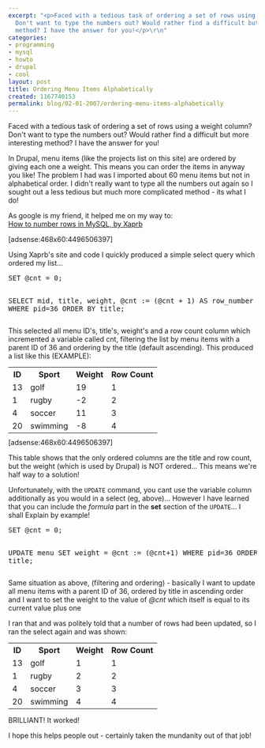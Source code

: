 ```yaml
---
excerpt: "<p>Faced with a tedious task of ordering a set of rows using a weight column?
  Don't want to type the numbers out? Would rather find a difficult but more interesting
  method? I have the answer for you!</p>\r\n"
categories:
- programming
- mysql
- howto
- drupal
- cool
layout: post
title: Ordering Menu Items Alphabetically
created: 1167740153
permalink: blog/02-01-2007/ordering-menu-items-alphabetically
---
```

<p>Faced with a tedious task of ordering a set of rows using a weight column? Don't want to type the numbers out? Would rather find a difficult but more interesting method? I have the answer for you!</p>
<!--break-->
<p>In Drupal, menu items (like the projects list on this site) are ordered by giving each one a weight. This means you can order the items in anyway you like! The problem I had was I imported about 60 menu items but not in alphabetical order. I didn't really want to type all the numbers out again so I sought out a less tedious but much more complicated method - its what I do!</p>
<p>As google is my friend, it helped me on my way to:<br />
<a title="How To Number Rows In MySQL" href="http://xaprb.com/blog/2006/12/02/how-to-number-rows-in-mysql/">How to number rows in MySQL, by Xaprb</a></p>
<div>[adsense:468x60:4496506397]</div>
<p>Using Xaprb's site and code I quickly produced a simple select query which ordered my list&hellip;</p>
<pre language="mysql">
SET @cnt = 0;

SELECT
  mid, title, weight,
  @cnt := (@cnt + 1) AS row_number
FROM menu
WHERE pid=36
ORDER BY title;
</pre>
<p>This selected all menu ID's, title's, weight's and a row count column which incremented a variable called cnt, filtering the list by menu items with a parent ID of 36 and ordering by the title (default ascending). This produced a list like this (EXAMPLE):</p>
<table style="margin: 10px auto;">
    <tbody>
        <tr>
            <th>ID</th>
            <th>Sport</th>
            <th>Weight</th>
            <th>Row Count</th>
        </tr>
        <tr class="odd">
            <td>13</td>
            <td>golf</td>
            <td>19</td>
            <td>1</td>
        </tr>
        <tr class="even">
            <td>1</td>
            <td>rugby</td>
            <td>-2</td>
            <td>2</td>
        </tr>
        <tr class="odd">
            <td>4</td>
            <td>soccer</td>
            <td>11</td>
            <td>3</td>
        </tr>
        <tr class="even">
            <td>20</td>
            <td>swimming</td>
            <td>-8</td>
            <td>4</td>
        </tr>
    </tbody>
</table>
<div>[adsense:468x60:4496506397]</div>
<p>This table shows that the only ordered columns are the title and row count, but the weight (which is used by Drupal) is NOT ordered&hellip; This means we're half way to a solution!</p>
<p>Unfortunately, with the <code>UPDATE</code> command, you cant use the variable column additionally as you would in a select (eg, above)&hellip; However I have learned that you can include the <em>formula</em> part in the <strong>set</strong> section of the <code>UPDATE</code>&hellip; I shall Explain by example!</p>
<pre language="mysql">
SET @cnt = 0;

UPDATE menu
SET weight = @cnt := (@cnt+1)
WHERE pid=36
ORDER BY title;
</pre>
<p>Same situation as above, (filtering and ordering) - basically I want to update all menu items with a parent ID of 36, ordered by title in ascending order and I want to set the weight to the value of <em>@cnt</em> which itself is equal to its current value plus one</p>
<p>I ran that and was politely told that a number of rows had been updated, so I ran the select again and was shown:</p>
<table style="margin: 10px auto;">
    <tbody>
        <tr>
            <th>ID</th>
            <th>Sport</th>
            <th>Weight</th>
            <th>Row Count</th>
        </tr>
        <tr class="odd">
            <td>13</td>
            <td>golf</td>
            <td>1</td>
            <td>1</td>
        </tr>
        <tr class="even">
            <td>1</td>
            <td>rugby</td>
            <td>2</td>
            <td>2</td>
        </tr>
        <tr class="odd">
            <td>4</td>
            <td>soccer</td>
            <td>3</td>
            <td>3</td>
        </tr>
        <tr class="even">
            <td>20</td>
            <td>swimming</td>
            <td>4</td>
            <td>4</td>
        </tr>
    </tbody>
</table>
<p>BRILLIANT! It worked!</p>
<p>I hope this helps people out - certainly taken the mundanity out of that job!</p>

